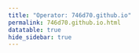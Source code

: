 ```yaml
---
title: "Operator: 746d70.github.io"
permalink: 746d70.github.io.html
datatable: true
hide_sidebar: true
---
```


<div>                        <script type="text/javascript">window.PlotlyConfig = {MathJaxConfig: 'local'};</script>
        <script src="https://cdn.plot.ly/plotly-latest.min.js"></script>                <div id="6557d595-7411-4f6b-909c-74a3b0426df1" class="plotly-graph-div" style="height:100%; width:100%;"></div>            <script type="text/javascript">                                    window.PLOTLYENV=window.PLOTLYENV || {};                                    if (document.getElementById("6557d595-7411-4f6b-909c-74a3b0426df1")) {                    Plotly.newPlot(                        "6557d595-7411-4f6b-909c-74a3b0426df1",                        [{"name": "exit probability (%)", "type": "scatter", "x": ["2021-04-18", "2021-04-19", "2021-04-20", "2021-04-21", "2021-04-22", "2021-04-23", "2021-04-24", "2021-04-25", "2021-04-26", "2021-04-27", "2021-04-28", "2021-04-29", "2021-04-30", "2021-05-01", "2021-05-02", "2021-05-03", "2021-05-04", "2021-05-05", "2021-05-06", "2021-05-07", "2021-05-08", "2021-05-09", "2021-05-10", "2021-05-11", "2021-05-12", "2021-05-13", "2021-05-14", "2021-05-15", "2021-05-16", "2021-05-17", "2021-05-18", "2021-05-19", "2021-05-20", "2021-05-21", "2021-05-22", "2021-05-23", "2021-05-24", "2021-05-25", "2021-05-26", "2021-05-27", "2021-05-28", "2021-05-29", "2021-05-30", "2021-05-31", "2021-06-01", "2021-06-02"], "xaxis": "x", "y": [0.0, 0.0, 0.0, 0.0, 0.0, 0.0, 0.0, 0.0, 0.0, 0.0, 0.0, 0.0, 0.0, 0.0, 0.0, 0.0, 0.0, 0.0, 0.0, 0.0, 0.0, 0.0, 0.0, 0.0, 0.0, 0.0, 0.0, 0.0, 0.0, 0.0, 0.0, 0.0, 0.0, 0.0, 0.0, 0.0, 0.0, 0.0, 0.0, 0.0, 0.0, 0.0, 0.0, 0.0, 0.0, 0.0], "yaxis": "y"}, {"name": "guard probability (%)", "type": "scatter", "x": ["2021-04-18", "2021-04-19", "2021-04-20", "2021-04-21", "2021-04-22", "2021-04-23", "2021-04-24", "2021-04-25", "2021-04-26", "2021-04-27", "2021-04-28", "2021-04-29", "2021-04-30", "2021-05-01", "2021-05-02", "2021-05-03", "2021-05-04", "2021-05-05", "2021-05-06", "2021-05-07", "2021-05-08", "2021-05-09", "2021-05-10", "2021-05-11", "2021-05-12", "2021-05-13", "2021-05-14", "2021-05-15", "2021-05-16", "2021-05-17", "2021-05-18", "2021-05-19", "2021-05-20", "2021-05-21", "2021-05-22", "2021-05-23", "2021-05-24", "2021-05-25", "2021-05-26", "2021-05-27", "2021-05-28", "2021-05-29", "2021-05-30", "2021-05-31", "2021-06-01", "2021-06-02"], "xaxis": "x", "y": [0.0, 0.0, 0.0, 0.0, 0.0, 0.0, 0.0, 0.0, 0.05, 0.05, 0.04, 0.05, 0.11, 0.11, 0.12, 0.17, 0.21, 0.27, 0.3, 0.36, 0.41, 0.44, 0.49, 0.47, 0.48, 0.49, 0.5, 0.5, 0.53, 0.54, 0.57, 0.62, 0.62, 0.66, 0.66, 0.7, 0.68, 0.66, 0.67, 0.68, 0.68, 0.7, 0.72, 0.69, 0.64, 0.63], "yaxis": "y"}, {"name": "advertised bandwidth", "type": "scatter", "x": ["2021-04-18", "2021-04-19", "2021-04-20", "2021-04-21", "2021-04-22", "2021-04-23", "2021-04-24", "2021-04-25", "2021-04-26", "2021-04-27", "2021-04-28", "2021-04-29", "2021-04-30", "2021-05-01", "2021-05-02", "2021-05-03", "2021-05-04", "2021-05-05", "2021-05-06", "2021-05-07", "2021-05-08", "2021-05-09", "2021-05-10", "2021-05-11", "2021-05-12", "2021-05-13", "2021-05-14", "2021-05-15", "2021-05-16", "2021-05-17", "2021-05-18", "2021-05-19", "2021-05-20", "2021-05-21", "2021-05-22", "2021-05-23", "2021-05-24", "2021-05-25", "2021-05-26", "2021-05-27", "2021-05-28", "2021-05-29", "2021-05-30", "2021-05-31", "2021-06-01", "2021-06-02"], "xaxis": "x", "y": [0.0, 0.2, 0.2, 0.0, 0.05, 0.0, 0.0, 0.43, 0.0, 0.0, 0.0, 0.51, 0.83, 0.83, 0.83, 1.07, 1.13, 1.18, 1.25, 1.27, 1.36, 1.38, 1.43, 1.46, 1.49, 1.54, 1.6, 1.67, 1.74, 1.8, 2.16, 2.55, 2.83, 2.82, 2.82, 2.81, 2.6, 2.27, 2.61, 2.62, 2.64, 2.71, 2.7, 2.32, 2.29, 2.29], "yaxis": "y2"}],                        {"hovermode": "x", "template": {"data": {"bar": [{"error_x": {"color": "#2a3f5f"}, "error_y": {"color": "#2a3f5f"}, "marker": {"line": {"color": "#E5ECF6", "width": 0.5}}, "type": "bar"}], "barpolar": [{"marker": {"line": {"color": "#E5ECF6", "width": 0.5}}, "type": "barpolar"}], "carpet": [{"aaxis": {"endlinecolor": "#2a3f5f", "gridcolor": "white", "linecolor": "white", "minorgridcolor": "white", "startlinecolor": "#2a3f5f"}, "baxis": {"endlinecolor": "#2a3f5f", "gridcolor": "white", "linecolor": "white", "minorgridcolor": "white", "startlinecolor": "#2a3f5f"}, "type": "carpet"}], "choropleth": [{"colorbar": {"outlinewidth": 0, "ticks": ""}, "type": "choropleth"}], "contour": [{"colorbar": {"outlinewidth": 0, "ticks": ""}, "colorscale": [[0.0, "#0d0887"], [0.1111111111111111, "#46039f"], [0.2222222222222222, "#7201a8"], [0.3333333333333333, "#9c179e"], [0.4444444444444444, "#bd3786"], [0.5555555555555556, "#d8576b"], [0.6666666666666666, "#ed7953"], [0.7777777777777778, "#fb9f3a"], [0.8888888888888888, "#fdca26"], [1.0, "#f0f921"]], "type": "contour"}], "contourcarpet": [{"colorbar": {"outlinewidth": 0, "ticks": ""}, "type": "contourcarpet"}], "heatmap": [{"colorbar": {"outlinewidth": 0, "ticks": ""}, "colorscale": [[0.0, "#0d0887"], [0.1111111111111111, "#46039f"], [0.2222222222222222, "#7201a8"], [0.3333333333333333, "#9c179e"], [0.4444444444444444, "#bd3786"], [0.5555555555555556, "#d8576b"], [0.6666666666666666, "#ed7953"], [0.7777777777777778, "#fb9f3a"], [0.8888888888888888, "#fdca26"], [1.0, "#f0f921"]], "type": "heatmap"}], "heatmapgl": [{"colorbar": {"outlinewidth": 0, "ticks": ""}, "colorscale": [[0.0, "#0d0887"], [0.1111111111111111, "#46039f"], [0.2222222222222222, "#7201a8"], [0.3333333333333333, "#9c179e"], [0.4444444444444444, "#bd3786"], [0.5555555555555556, "#d8576b"], [0.6666666666666666, "#ed7953"], [0.7777777777777778, "#fb9f3a"], [0.8888888888888888, "#fdca26"], [1.0, "#f0f921"]], "type": "heatmapgl"}], "histogram": [{"marker": {"colorbar": {"outlinewidth": 0, "ticks": ""}}, "type": "histogram"}], "histogram2d": [{"colorbar": {"outlinewidth": 0, "ticks": ""}, "colorscale": [[0.0, "#0d0887"], [0.1111111111111111, "#46039f"], [0.2222222222222222, "#7201a8"], [0.3333333333333333, "#9c179e"], [0.4444444444444444, "#bd3786"], [0.5555555555555556, "#d8576b"], [0.6666666666666666, "#ed7953"], [0.7777777777777778, "#fb9f3a"], [0.8888888888888888, "#fdca26"], [1.0, "#f0f921"]], "type": "histogram2d"}], "histogram2dcontour": [{"colorbar": {"outlinewidth": 0, "ticks": ""}, "colorscale": [[0.0, "#0d0887"], [0.1111111111111111, "#46039f"], [0.2222222222222222, "#7201a8"], [0.3333333333333333, "#9c179e"], [0.4444444444444444, "#bd3786"], [0.5555555555555556, "#d8576b"], [0.6666666666666666, "#ed7953"], [0.7777777777777778, "#fb9f3a"], [0.8888888888888888, "#fdca26"], [1.0, "#f0f921"]], "type": "histogram2dcontour"}], "mesh3d": [{"colorbar": {"outlinewidth": 0, "ticks": ""}, "type": "mesh3d"}], "parcoords": [{"line": {"colorbar": {"outlinewidth": 0, "ticks": ""}}, "type": "parcoords"}], "pie": [{"automargin": true, "type": "pie"}], "scatter": [{"marker": {"colorbar": {"outlinewidth": 0, "ticks": ""}}, "type": "scatter"}], "scatter3d": [{"line": {"colorbar": {"outlinewidth": 0, "ticks": ""}}, "marker": {"colorbar": {"outlinewidth": 0, "ticks": ""}}, "type": "scatter3d"}], "scattercarpet": [{"marker": {"colorbar": {"outlinewidth": 0, "ticks": ""}}, "type": "scattercarpet"}], "scattergeo": [{"marker": {"colorbar": {"outlinewidth": 0, "ticks": ""}}, "type": "scattergeo"}], "scattergl": [{"marker": {"colorbar": {"outlinewidth": 0, "ticks": ""}}, "type": "scattergl"}], "scattermapbox": [{"marker": {"colorbar": {"outlinewidth": 0, "ticks": ""}}, "type": "scattermapbox"}], "scatterpolar": [{"marker": {"colorbar": {"outlinewidth": 0, "ticks": ""}}, "type": "scatterpolar"}], "scatterpolargl": [{"marker": {"colorbar": {"outlinewidth": 0, "ticks": ""}}, "type": "scatterpolargl"}], "scatterternary": [{"marker": {"colorbar": {"outlinewidth": 0, "ticks": ""}}, "type": "scatterternary"}], "surface": [{"colorbar": {"outlinewidth": 0, "ticks": ""}, "colorscale": [[0.0, "#0d0887"], [0.1111111111111111, "#46039f"], [0.2222222222222222, "#7201a8"], [0.3333333333333333, "#9c179e"], [0.4444444444444444, "#bd3786"], [0.5555555555555556, "#d8576b"], [0.6666666666666666, "#ed7953"], [0.7777777777777778, "#fb9f3a"], [0.8888888888888888, "#fdca26"], [1.0, "#f0f921"]], "type": "surface"}], "table": [{"cells": {"fill": {"color": "#EBF0F8"}, "line": {"color": "white"}}, "header": {"fill": {"color": "#C8D4E3"}, "line": {"color": "white"}}, "type": "table"}]}, "layout": {"annotationdefaults": {"arrowcolor": "#2a3f5f", "arrowhead": 0, "arrowwidth": 1}, "autotypenumbers": "strict", "coloraxis": {"colorbar": {"outlinewidth": 0, "ticks": ""}}, "colorscale": {"diverging": [[0, "#8e0152"], [0.1, "#c51b7d"], [0.2, "#de77ae"], [0.3, "#f1b6da"], [0.4, "#fde0ef"], [0.5, "#f7f7f7"], [0.6, "#e6f5d0"], [0.7, "#b8e186"], [0.8, "#7fbc41"], [0.9, "#4d9221"], [1, "#276419"]], "sequential": [[0.0, "#0d0887"], [0.1111111111111111, "#46039f"], [0.2222222222222222, "#7201a8"], [0.3333333333333333, "#9c179e"], [0.4444444444444444, "#bd3786"], [0.5555555555555556, "#d8576b"], [0.6666666666666666, "#ed7953"], [0.7777777777777778, "#fb9f3a"], [0.8888888888888888, "#fdca26"], [1.0, "#f0f921"]], "sequentialminus": [[0.0, "#0d0887"], [0.1111111111111111, "#46039f"], [0.2222222222222222, "#7201a8"], [0.3333333333333333, "#9c179e"], [0.4444444444444444, "#bd3786"], [0.5555555555555556, "#d8576b"], [0.6666666666666666, "#ed7953"], [0.7777777777777778, "#fb9f3a"], [0.8888888888888888, "#fdca26"], [1.0, "#f0f921"]]}, "colorway": ["#636efa", "#EF553B", "#00cc96", "#ab63fa", "#FFA15A", "#19d3f3", "#FF6692", "#B6E880", "#FF97FF", "#FECB52"], "font": {"color": "#2a3f5f"}, "geo": {"bgcolor": "white", "lakecolor": "white", "landcolor": "#E5ECF6", "showlakes": true, "showland": true, "subunitcolor": "white"}, "hoverlabel": {"align": "left"}, "hovermode": "closest", "mapbox": {"style": "light"}, "paper_bgcolor": "white", "plot_bgcolor": "#E5ECF6", "polar": {"angularaxis": {"gridcolor": "white", "linecolor": "white", "ticks": ""}, "bgcolor": "#E5ECF6", "radialaxis": {"gridcolor": "white", "linecolor": "white", "ticks": ""}}, "scene": {"xaxis": {"backgroundcolor": "#E5ECF6", "gridcolor": "white", "gridwidth": 2, "linecolor": "white", "showbackground": true, "ticks": "", "zerolinecolor": "white"}, "yaxis": {"backgroundcolor": "#E5ECF6", "gridcolor": "white", "gridwidth": 2, "linecolor": "white", "showbackground": true, "ticks": "", "zerolinecolor": "white"}, "zaxis": {"backgroundcolor": "#E5ECF6", "gridcolor": "white", "gridwidth": 2, "linecolor": "white", "showbackground": true, "ticks": "", "zerolinecolor": "white"}}, "shapedefaults": {"line": {"color": "#2a3f5f"}}, "ternary": {"aaxis": {"gridcolor": "white", "linecolor": "white", "ticks": ""}, "baxis": {"gridcolor": "white", "linecolor": "white", "ticks": ""}, "bgcolor": "#E5ECF6", "caxis": {"gridcolor": "white", "linecolor": "white", "ticks": ""}}, "title": {"x": 0.05}, "xaxis": {"automargin": true, "gridcolor": "white", "linecolor": "white", "ticks": "", "title": {"standoff": 15}, "zerolinecolor": "white", "zerolinewidth": 2}, "yaxis": {"automargin": true, "gridcolor": "white", "linecolor": "white", "ticks": "", "title": {"standoff": 15}, "zerolinecolor": "white", "zerolinewidth": 2}}}, "xaxis": {"anchor": "y", "domain": [0.0, 0.94], "rangeselector": {"buttons": [{"count": 7, "label": "week", "step": "day", "stepmode": "backward"}, {"count": 1, "label": "month", "step": "month", "stepmode": "backward"}, {"count": 6, "label": "6 months", "step": "month", "stepmode": "backward"}, {"count": 1, "label": "year", "step": "year", "stepmode": "backward"}, {"step": "all"}]}}, "yaxis": {"anchor": "x", "domain": [0.0, 1.0], "rangemode": "nonnegative", "ticksuffix": "%", "title": {"text": "exit / guard probability"}}, "yaxis2": {"anchor": "x", "overlaying": "y", "rangemode": "nonnegative", "side": "right", "ticksuffix": " Gbit/s", "title": {"text": "advertised bandwidth"}}},                        {"responsive": true}                    )                };                            </script>        </div>

Only verified relays are included in the graph and table. A verified relay claims to be part of a domain
and can be verified to be part of it via the
["well-known" URL or DNS records](https://nusenu.github.io/ContactInfo-Information-Sharing-Specification/#proof).

<div class="datatable-begin"></div>

| Nickname                                                                    |   Mbit/s | Exit   | IPv4                                                   | IPv6   | First Seen   | Tor Version   | AS Name                                            |
|:----------------------------------------------------------------------------|---------:|:-------|:-------------------------------------------------------|:-------|:-------------|:--------------|:---------------------------------------------------|
| [tirz](https://yui.cat/relay/0500CE70B0B3B7BBA261BD7A60C753E40D56C5B8.html) |       78 | N      | [92.223.42.46](https://stat.ripe.net/92.223.42.46)     | None   | 2021-04-26   | 0.4.5.7       | [G-Core Labs S.A.](https://stat.ripe.net/AS199524) |
| [tirz](https://yui.cat/relay/124948FDBA0B63F23A2FB7DFC7DF62ED499DE546.html) |      158 | N      | [51.158.68.56](https://stat.ripe.net/51.158.68.56)     | None   | 2021-04-18   | 0.4.5.7       | [Online S.a.s.](https://stat.ripe.net/AS12876)     |
| [tirz](https://yui.cat/relay/13A21E52A87BAF868F1007ACB8D152FA2F30538D.html) |       62 | N      | [92.223.42.111](https://stat.ripe.net/92.223.42.111)   | None   | 2021-04-26   | 0.4.5.7       | [G-Core Labs S.A.](https://stat.ripe.net/AS199524) |
| [tirz](https://yui.cat/relay/2F1B023B3F5E413ED21A83C9F6BA6289103A43DC.html) |       82 | N      | [92.223.42.129](https://stat.ripe.net/92.223.42.129)   | None   | 2021-04-26   | 0.4.5.7       | [G-Core Labs S.A.](https://stat.ripe.net/AS199524) |
| [tirz](https://yui.cat/relay/32364BEF873944BE481E8BCC7FAE9297F5F39781.html) |      109 | N      | [51.159.144.243](https://stat.ripe.net/51.159.144.243) | None   | 2021-04-18   | 0.4.5.7       | [Online S.a.s.](https://stat.ripe.net/AS12876)     |
| [tirz](https://yui.cat/relay/40E82B3E7B9167BC2B8B8B94F8CC4F48317BDAC6.html) |      121 | N      | [51.15.61.244](https://stat.ripe.net/51.15.61.244)     | None   | 2021-04-18   | 0.4.5.7       | [Online S.a.s.](https://stat.ripe.net/AS12876)     |
| [tirz](https://yui.cat/relay/4AF891603F7BBDC0857FCACEBA3386CDF0E619EE.html) |       96 | N      | [51.158.166.41](https://stat.ripe.net/51.158.166.41)   | None   | 2021-04-18   | 0.4.5.7       | [Online S.a.s.](https://stat.ripe.net/AS12876)     |
| [tirz](https://yui.cat/relay/5C86A09946A49E09AD64A14636DFF91746515175.html) |       89 | N      | [51.159.139.61](https://stat.ripe.net/51.159.139.61)   | None   | 2021-04-18   | 0.4.5.7       | [Online S.a.s.](https://stat.ripe.net/AS12876)     |
| [tirz](https://yui.cat/relay/69C9BFA0C228AFA0548A9FF9B7C8C229B6AA9FAC.html) |      167 | N      | [151.115.41.209](https://stat.ripe.net/151.115.41.209) | None   | 2021-04-18   | 0.4.5.7       | [Online S.a.s.](https://stat.ripe.net/AS12876)     |
| [tirz](https://yui.cat/relay/6E418BA0A09A4DD7AF540823CE024C42681B97F5.html) |      124 | N      | [151.115.36.146](https://stat.ripe.net/151.115.36.146) | None   | 2021-04-18   | 0.4.5.7       | [Online S.a.s.](https://stat.ripe.net/AS12876)     |
| [tirz](https://yui.cat/relay/74ABDC3BAE80B976A2F3F56D2017FA31122C0790.html) |      109 | N      | [51.158.122.98](https://stat.ripe.net/51.158.122.98)   | None   | 2021-04-18   | 0.4.5.7       | [Online S.a.s.](https://stat.ripe.net/AS12876)     |
| [tirz](https://yui.cat/relay/8927AD37F39D10C3F4CFDD5213606E4881CCF6B0.html) |      134 | N      | [151.115.54.212](https://stat.ripe.net/151.115.54.212) | None   | 2021-04-18   | 0.4.5.7       | [Online S.a.s.](https://stat.ripe.net/AS12876)     |
| [tirz](https://yui.cat/relay/9874EE6B24C116DF2323770CBAB5059018F27D12.html) |       52 | N      | [92.223.42.16](https://stat.ripe.net/92.223.42.16)     | None   | 2021-04-26   | 0.4.5.7       | [G-Core Labs S.A.](https://stat.ripe.net/AS199524) |
| [tirz](https://yui.cat/relay/A2E2C78E19E02E803232866E84A04552B7702BDC.html) |      146 | N      | [51.15.218.190](https://stat.ripe.net/51.15.218.190)   | None   | 2021-04-18   | 0.4.5.7       | [Online S.a.s.](https://stat.ripe.net/AS12876)     |
| [tirz](https://yui.cat/relay/A3B5122A4537E4D0F0D85297AF2EB3115F7A1482.html) |      125 | N      | [51.159.189.31](https://stat.ripe.net/51.159.189.31)   | None   | 2021-04-18   | 0.4.5.7       | [Online S.a.s.](https://stat.ripe.net/AS12876)     |
| [tirz](https://yui.cat/relay/BC61636546ED21A49FEC0A532064DB9538F7C430.html) |      115 | N      | [212.47.242.149](https://stat.ripe.net/212.47.242.149) | None   | 2021-04-18   | 0.4.5.7       | [Online S.a.s.](https://stat.ripe.net/AS12876)     |
| [tirz](https://yui.cat/relay/CF9A547081C95664C8C735BADDB91E6210F97958.html) |      106 | N      | [51.15.48.126](https://stat.ripe.net/51.15.48.126)     | None   | 2021-04-18   | 0.4.5.7       | [Online S.a.s.](https://stat.ripe.net/AS12876)     |
| [tirz](https://yui.cat/relay/E166AA0BC0F97C25EF02193D3979442A82836512.html) |      108 | N      | [51.159.158.157](https://stat.ripe.net/51.159.158.157) | None   | 2021-04-18   | 0.4.5.7       | [Online S.a.s.](https://stat.ripe.net/AS12876)     |
| [tirz](https://yui.cat/relay/E651823A05638B1AA3413705C434740E70884921.html) |      127 | N      | [51.158.164.63](https://stat.ripe.net/51.158.164.63)   | None   | 2021-04-18   | 0.4.5.7       | [Online S.a.s.](https://stat.ripe.net/AS12876)     |
| [tirz](https://yui.cat/relay/F6D34AA29FC551A5E1706D164B44809D6DC09240.html) |      180 | N      | [151.115.57.4](https://stat.ripe.net/151.115.57.4)     | None   | 2021-04-18   | 0.4.5.7       | [Online S.a.s.](https://stat.ripe.net/AS12876)     |

<div class="datatable-end"></div> 